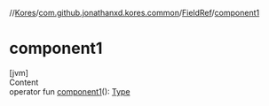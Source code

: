 //[Kores](../../index.md)/[com.github.jonathanxd.kores.common](../index.md)/[FieldRef](index.md)/[component1](component1.md)



# component1  
[jvm]  
Content  
operator fun [component1](component1.md)(): [Type](https://docs.oracle.com/javase/8/docs/api/java/lang/reflect/Type.html)  



